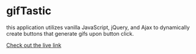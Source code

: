 # gifTastic
this application utilizes vanilla JavaScript, jQuery, and Ajax to dynamically create buttons that generate gifs upon button click. 

[Check out the live link](https://pariscornett.github.io/gifTastic/)

